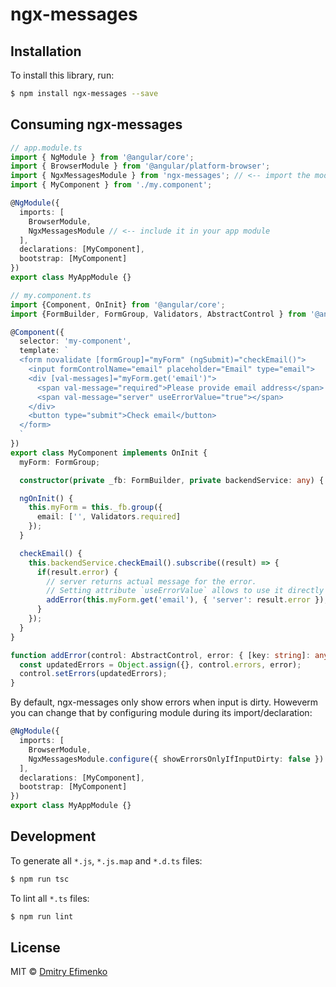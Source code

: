 # ngx-messages

## Installation

To install this library, run:

```bash
$ npm install ngx-messages --save
```

## Consuming ngx-messages
```typescript
// app.module.ts
import { NgModule } from '@angular/core';
import { BrowserModule } from '@angular/platform-browser';
import { NgxMessagesModule } from 'ngx-messages'; // <-- import the module
import { MyComponent } from './my.component';

@NgModule({
  imports: [
    BrowserModule,
    NgxMessagesModule // <-- include it in your app module
  ], 
  declarations: [MyComponent],
  bootstrap: [MyComponent]
})
export class MyAppModule {}
```

```typescript
// my.component.ts
import {Component, OnInit} from '@angular/core';
import {FormBuilder, FormGroup, Validators, AbstractControl } from '@angular/forms';

@Component({
  selector: 'my-component',
  template: `
  <form novalidate [formGroup]="myForm" (ngSubmit)="checkEmail()">
    <input formControlName="email" placeholder="Email" type="email">
    <div [val-messages]="myForm.get('email')">
      <span val-message="required">Please provide email address</span>
      <span val-message="server" useErrorValue="true"></span>
    </div>
    <button type="submit">Check email</button>
  </form>
  `
})
export class MyComponent implements OnInit {
  myForm: FormGroup;

  constructor(private _fb: FormBuilder, private backendService: any) { }

  ngOnInit() {
    this.myForm = this._fb.group({
      email: ['', Validators.required]
    });
  }

  checkEmail() {
    this.backendService.checkEmail().subscribe((result) => {
      if(result.error) {
        // server returns actual message for the error.
        // Setting attribute `useErrorValue` allows to use it directly
        addError(this.myForm.get('email'), { 'server': result.error });
      }
    });
  }
}

function addError(control: AbstractControl, error: { [key: string]: any }) {
  const updatedErrors = Object.assign({}, control.errors, error);
  control.setErrors(updatedErrors);
}
```

By default, ngx-messages only show errors when input is dirty. Howeverm you can change that by configuring module during its import/declaration:
```typescript
@NgModule({
  imports: [
    BrowserModule,
    NgxMessagesModule.configure({ showErrorsOnlyIfInputDirty: false }) // <-- include it in your app module with custom configuration
  ], 
  declarations: [MyComponent],
  bootstrap: [MyComponent]
})
export class MyAppModule {}
```

## Development

To generate all `*.js`, `*.js.map` and `*.d.ts` files:

```bash
$ npm run tsc
```

To lint all `*.ts` files:

```bash
$ npm run lint
```

## License

MIT © [Dmitry Efimenko](mailto:dmitrief@gmail.com)
